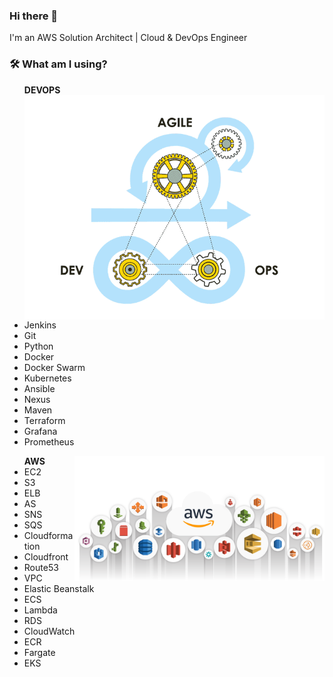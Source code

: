### Hi there 👋
I'm an AWS Solution Architect | Cloud & DevOps Engineer 

### 🛠  What am I using?

<ul> <strong>DEVOPS</strong>   <img src="https://github.com/ermeydan-coder/ermeydan-coder/blob/main/DevOps.gif" alt="devops" width=480 height=auto align="right">
 <li>Jenkins</li>
 <li>Git</li>
 <li>Python</li>
 <li>Docker</li>
 <li>Docker Swarm</li>
 <li>Kubernetes</li>
 <li>Ansible</li>
 <li>Nexus</li>
 <li>Maven</li>
 <li>Terraform</li>
 <li>Grafana</li>
 <li>Prometheus</li>
 </ul>

<img src="https://github.com/ermeydan-coder/ermeydan-coder/blob/main/aws.png" alt="aws" width=400 height=auto align="right">

<ul > <strong>AWS</strong>
 <li>EC2</li>
 <li>S3</li>
 <li>ELB</li>
 <li>AS</li>
 <li>SNS</li>
 <li>SQS</li>
 <li>Cloudformation</li>
 <li>Cloudfront</li>
 <li>Route53</li>
 <li>VPC</li>  
 <li>Elastic Beanstalk</li>
 <li>ECS</li>
 <li>Lambda</li>
 <li>RDS</li>
 <li>CloudWatch</li>
 <li>ECR</li>
 <li>Fargate</li>
 <li>EKS</li>
 </ul>
<!--
**ahmtcnsvr/ahmtcnsvr** is a ✨ _special_ ✨ repository because its `README.md` (this file) appears on your GitHub profile.

Here are some ideas to get you started:

- 🔭 I’m currently working on ...
- 🌱 I’m currently learning ...
- 👯 I’m looking to collaborate on ...
- 🤔 I’m looking for help with ...
- 💬 Ask me about ...
- 📫 How to reach me: ...
- 😄 Pronouns: ...
- ⚡ Fun fact: ...
-->
